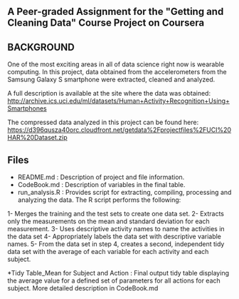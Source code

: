 ## A Peer-graded Assignment for the "Getting and Cleaning Data" Course Project on Coursera

## BACKGROUND 
One of the most exciting areas in all of data science right now is wearable computing. In this project, data obtained from the accelerometers from the Samsung Galaxy S smartphone were extracted, cleaned and analyzed. 

A full description is available at the site where the data was obtained: http://archive.ics.uci.edu/ml/datasets/Human+Activity+Recognition+Using+Smartphones  

The compressed data analyzed in this project can be found here: https://d396qusza40orc.cloudfront.net/getdata%2Fprojectfiles%2FUCI%20HAR%20Dataset.zip  

## Files 
* README.md : Description of project and file information.
* CodeBook.md : Description of variables in the final table.
* run_analysis.R : Provides script for extracting, compiling, processing and analyzing the data. The R script performs the following:

1- Merges the training and the test sets to create one data set.
2- Extracts only the measurements on the mean and standard deviation for each measurement. 
3- Uses descriptive activity names to name the activities in the data set
4- Appropriately labels the data set with descriptive variable names. 
5- From the data set in step 4, creates a second, independent tidy data set with the average of each variable for each activity and each subject.

*Tidy Table_Mean for Subject and Action : Final output tidy table displaying the average value for a defined set of parameters for all actions for each subject. More detailed description in CodeBook.md 

